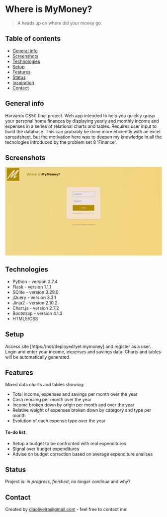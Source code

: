 # Where is MyMoney?
> A heads up on where did your money go.

## Table of contents
* [General info](#general-info)
* [Screenshots](#screenshots)
* [Technologies](#technologies)
* [Setup](#setup)
* [Features](#features)
* [Status](#status)
* [Inspiration](#inspiration)
* [Contact](#contact)

## General info
Harvardx CS50 final project. Web app intended to help you quickly grasp your
personal home finances by displaying yearly and monthly income and expenses in
a series of relational charts and tables. Requires user input to build the database.
This can probably be done more eficiently with an excel spreadsheet, but the
motivation here was to deepen my knowledge in all the tecnologies introduced
by the problem set 8 'Finance'.

## Screenshots
![Example screenshot](img/screenshot1.png#thumbnail)

## Technologies
* Python - version 3.7.4
* Flask - version 1.1.1
* SQlite - version 3.29.0
* jQuery - version 3.3.1
* Jinja2 - version 2.10.2
* Chart.js - version 2.7.2
* Bootstrap - version 4.1.3
* HTML5/CSS

## Setup
Access site [https://not/deployed/yet.mymoney] and register as a user.
Login and enter your income, expenses and savings data. Charts and tables will
be automatically generated.

## Features
Mixed data charts and tables showing:
* Total income, expenses and savings per month over the year
* Cash remaing per month over the year
* Income broken down by origin per month and over the year
* Relative weight of expenses broken down by category and type per month
* Evolution of each expense type over the year

#### To-do list:
* Setup a budget to be confronted with real expenditures
* Signal over budget expenditures
* Advise on budget correction based on average expenditure analises

## Status
Project is: _in progress_, _finished_, _no longer continue_ and why?

## Contact
Created by [diaoliveira@gmail.com](diaoliveira@gmail.com) - feel free to contact me!
